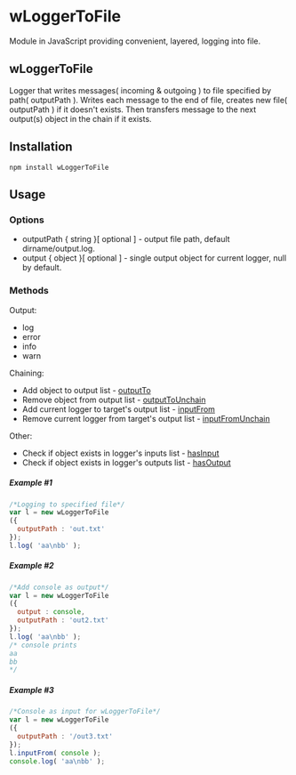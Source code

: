 # wLoggerToFile
Module in JavaScript providing convenient, layered, logging into file.

## wLoggerToFile
Logger that writes messages( incoming & outgoing ) to file specified by path( outputPath ).
Writes each message to the end of file, creates new file( outputPath ) if it doesn't exists.
Then transfers message to the next output(s) object in the chain if it exists.

## Installation
```terminal
npm install wLoggerToFile
```
## Usage
### Options
* outputPath { string }[ optional ] - output file path, default dirname/output.log.
* output { object }[ optional ] - single output object for current logger, null by default.

### Methods
Output:
* log
* error
* info
* warn

Chaining:
*  Add object to output list - [outputTo](https://rawgit.com/Wandalen/wLogger/master/doc/reference/wPrinterBase.html#.outputTo)
*  Remove object from output list - [outputToUnchain](https://rawgit.com/Wandalen/wLogger/master/doc/reference/wPrinterBase.html#.outputToUnchain)
*  Add current logger to target's output list - [inputFrom](https://rawgit.com/Wandalen/wLogger/master/doc/reference/wPrinterBase.html#.inputFrom)
*  Remove current logger from target's output list - [inputFromUnchain](https://rawgit.com/Wandalen/wLogger/master/doc/reference/wPrinterBase.html#.inputFromUnchain)

Other:
* Check if object exists in logger's inputs list - [hasInput](https://rawgit.com/Wandalen/wLogger/master/doc/reference/wPrinterBase.html#.hasInput)
* Check if object exists in logger's outputs list - [hasOutput](https://rawgit.com/Wandalen/wLogger/master/doc/reference/wPrinterBase.html#.hasOutput)

##### Example #1
```javascript
/*Logging to specified file*/
var l = new wLoggerToFile
({
  outputPath : 'out.txt'
});
l.log( 'aa\nbb' );
```
##### Example #2
```javascript
/*Add console as output*/
var l = new wLoggerToFile
({
  output : console,
  outputPath : 'out2.txt'
});
l.log( 'aa\nbb' );
/* console prints
aa
bb
*/
```
##### Example #3
```javascript
/*Console as input for wLoggerToFile*/
var l = new wLoggerToFile
({
  outputPath : '/out3.txt'
});
l.inputFrom( console );
console.log( 'aa\nbb' );
```
